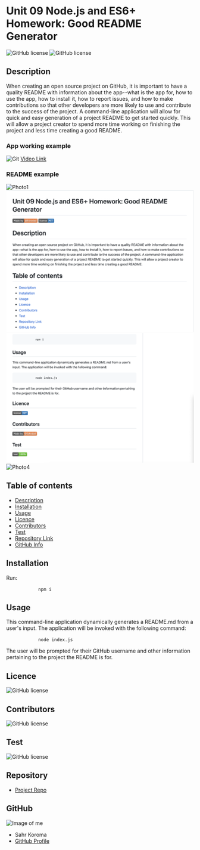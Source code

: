
# **Unit 09 Node.js and ES6+ Homework: Good README Generator**

![GitHub license](https://img.shields.io/badge/Made%20by-%40Eskodad-orange)
![GitHub license](https://img.shields.io/badge/license-MIT-blue.svg)

## Description

When creating an open source project on GitHub, it is important to have a quality README with information about the app--what is the app for, how to use the app, how to install it, how to report issues, and how to make contributions so that other developers are more likely to use and contribute to the success of the project. A command-line application will allow for quick and easy generation of a project README to get started quickly. This will allow a project creator to spend more time working on finishing the project and less time creating a good README.

### App working example

![Git](videoready.gif)
[Video Link](https://drive.google.com/file/d/)

### README example

![Photo1](photo1.png)
![Photo2](photo2.png)
![Photo3](photo3.png)
![Photo4](photo4.png)

## Table of contents

- [Description](#Description)
- [Installation](#Installation)
- [Usage](#Usage)
- [Licence](#Licence)
- [Contributors](#Contributors)
- [Test](#Test)
- [Repository Link](#Repository)
- [GitHub Info](#GitHub)

## Installation

Run:

                npm i

## Usage

This command-line application dynamically generates a README.md from a user's input. The application will be invoked with the following command:

                node index.js

The user will be prompted for their GitHub username and other information pertaining to the project the README is for.

## Licence

![GitHub license](https://img.shields.io/badge/license-MIT-blue.svg)

## Contributors

![GitHub license](https://img.shields.io/badge/Made%20by-%40Eskodad-orange)

## Test

![GitHub license](https://img.shields.io/badge/test-100%25-success)

## Repository

- [Project Repo](https://github.com/Eskodad/README-Generator)

## GitHub

![Image of me](https://user-images.githubusercontent.com/77806148/132604779-b62807bf-4acd-453f-8af4-00162ff43b6c.png)

- Sahr Koroma
- [GitHub Profile](https://github.com/Eskodad)
